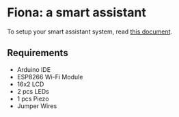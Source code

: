 # Fiona: a smart assistant
To setup your smart assistant system, read [this document](https://github.com/aratheunseen/fiona/blob/main/DOCS.md).

## Requirements
- Arduino IDE
- ESP8266 Wi-Fi Module
- 16x2 LCD
- 2 pcs LEDs
- 1 pcs Piezo
- Jumper Wires
